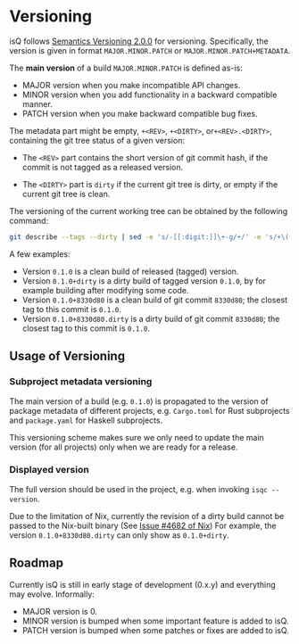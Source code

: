Versioning
=======================

isQ follows [Semantics Versioning 2.0.0](https://semver.org/) for versioning. Specifically, the version is given in format `MAJOR.MINOR.PATCH` or `MAJOR.MINOR.PATCH+METADATA`.

The **main version** of a build `MAJOR.MINOR.PATCH` is defined as-is:

+ MAJOR version when you make incompatible API changes.
+ MINOR version when you add functionality in a backward compatible manner.
+ PATCH version when you make backward compatible bug fixes.

The metadata part might be empty, `+<REV>`, `+<DIRTY>`, or`+<REV>.<DIRTY>`, containing the git tree status of a given version:

+ The `<REV>` part contains the short version of git commit hash, if the commit is not tagged as a released version. 


+ The `<DIRTY>` part is `dirty` if the current git tree is dirty, or empty if the current git tree is clean.

The versioning of the current working tree can be obtained by the following command:

```bash
git describe --tags --dirty | sed -e 's/-[[:digit:]]\+-g/+/' -e 's/+\([a-zA-Z0-9]*\)-dirty/+\1.dirty/' -e 's/-dirty/+dirty/'
```


A few examples:

+ Version `0.1.0` is a clean build of released (tagged) version.
+ Version `0.1.0+dirty` is a dirty build of tagged version `0.1.0`, by for example building after modifying some code.
+ Version `0.1.0+8330d80` is a clean build of git commit `8330d80`; the closest tag to this commit is `0.1.0`. 
+ Version `0.1.0+8330d80.dirty` is a dirty build of git commit `8330d80`; the closest tag to this commit is `0.1.0`.

Usage of Versioning
----------------------

### Subproject metadata versioning

The main version of a build (e.g. `0.1.0`) is propagated to the version of package metadata of different projects, e.g. `Cargo.toml` for Rust subprojects and `package.yaml` for Haskell subprojects.

This versioning scheme makes sure we only need to update the main version (for all projects) only when we are ready for a release.

### Displayed version

The full version should be used in the project, e.g. when invoking `isqc --version`.

Due to the limitation of Nix, currently the revision of a dirty build cannot be passed to the Nix-built binary (See [Issue #4682 of Nix](https://github.com/NixOS/nix/issues/4682)) For example, the version `0.1.0+8330d80.dirty` can only show as `0.1.0+dirty`.



Roadmap
----------------------

Currently isQ is still in early stage of development (0.x.y) and everything may evolve. Informally:

+ MAJOR version is 0.
+ MINOR version is bumped when some important feature is added to isQ.
+ PATCH version is bumped when some patches or fixes are added to isQ.